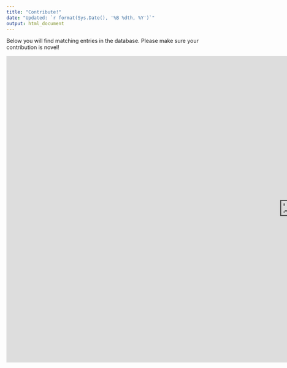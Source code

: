 ```yaml
---
title: "Contribute!"
date: "Updated: `r format(Sys.Date(), '%B %dth, %Y')`"
output: html_document
---
```


Below you will find matching entries in the database.
Please make sure your contribution is novel!

<div><center><iframe src="https://gongcastro.shinyapps.io/contribute/" width="1500" height="800" style="border:none"></iframe></center></div>
